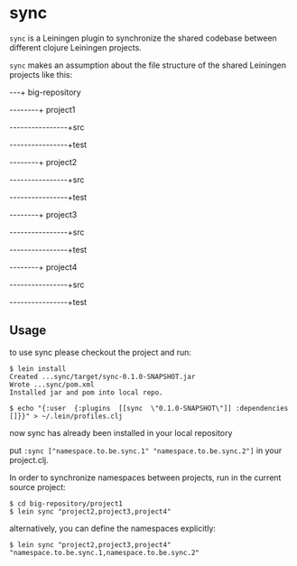 # sync

`sync` is a Leiningen plugin to synchronize the shared codebase between different clojure Leiningen projects.

`sync` makes an assumption about the file structure of the shared Leiningen projects like this:

---+ big-repository

--------+ project1

----------------+src

----------------+test
  
--------+ project2

----------------+src

----------------+test
  
--------+ project3

----------------+src

----------------+test
  
--------+ project4

----------------+src

----------------+test

## Usage

to use sync please checkout the project and run:

    $ lein install
    Created ...sync/target/sync-0.1.0-SNAPSHOT.jar
    Wrote ...sync/pom.xml
    Installed jar and pom into local repo.

    $ echo "{:user  {:plugins  [[sync  \"0.1.0-SNAPSHOT\"]] :dependencies  []}}" > ~/.lein/profiles.clj

now sync has already been installed in your local repository

put `:sync ["namespace.to.be.sync.1" "namespace.to.be.sync.2"]` in your project.clj.

In order to synchronize namespaces between projects, run in the current source project:

    $ cd big-repository/project1
    $ lein sync "project2,project3,project4"

alternatively, you can define the namespaces explicitly:

    $ lein sync "project2,project3,project4" "namespace.to.be.sync.1,namespace.to.be.sync.2"
